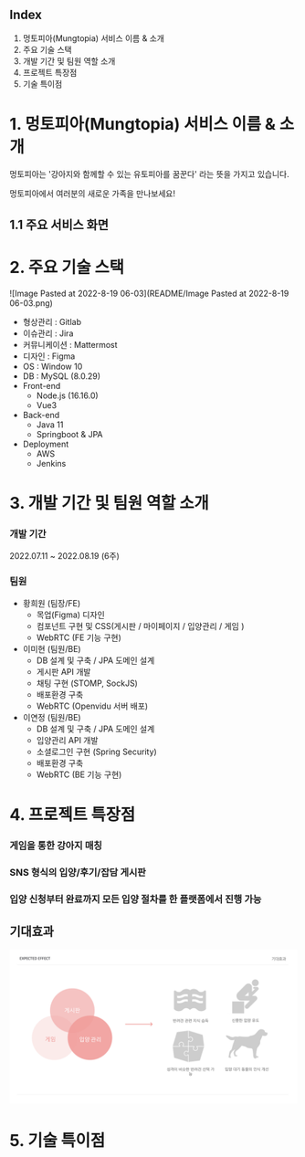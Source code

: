 ## Index

1. 멍토피아(Mungtopia) 서비스 이름 & 소개
2. 주요 기술 스택
3. 개발 기간 및 팀원 역할 소개
4. 프로젝트 특장점
5. 기술 특이점



# 1. 멍토피아(Mungtopia) 서비스 이름 & 소개

멍토피아는 '강아지와 함께할 수 있는 유토피아를 꿈꾼다' 라는 뜻을 가지고 있습니다.

멍토피아에서 여러분의 새로운 가족을 만나보세요!

## 1.1 주요 서비스 화면



# 2. 주요 기술 스택

![Image Pasted at 2022-8-19 06-03](README/Image Pasted at 2022-8-19 06-03.png)

* 형상관리 : Gitlab
* 이슈관리 : Jira
* 커뮤니케이션 : Mattermost
* 디자인 : Figma
* OS : Window 10
* DB : MySQL (8.0.29)
* Front-end
  * Node.js (16.16.0)
  * Vue3
* Back-end
  * Java 11
  * Springboot & JPA
* Deployment
  * AWS
  * Jenkins

# 3. 개발 기간 및 팀원 역할 소개

### 개발 기간

2022.07.11 ~ 2022.08.19 (6주)

### 팀원

* 황희원 (팀장/FE)
  * 목업(Figma) 디자인
  * 컴포넌트 구현 및 CSS(게시판 / 마이페이지 / 입양관리 / 게임 )
  * WebRTC (FE 기능 구현)
* 이미현 (팀원/BE)
  * DB 설계 및 구축 / JPA 도메인 설계
  * 게시판 API 개발
  * 채팅 구현 (STOMP, SockJS)
  * 배포환경 구축
  * WebRTC (Openvidu 서버 배포)
* 이연정 (팀원/BE)
  * DB 설계 및 구축 / JPA 도메인 설계
  * 입양관리 API 개발
  * 소셜로그인 구현 (Spring Security)
  * 배포환경 구축
  * WebRTC (BE 기능 구현)

# 4. 프로젝트 특장점

### 게임을 통한 강아지 매칭

### SNS 형식의 입양/후기/잡담 게시판

### 입양 신청부터 완료까지 모든 입양 절차를 한 플랫폼에서 진행 가능

## 기대효과

![image-20220820214959441](README/image-20220820214959441.png)

# 5. 기술 특이점
